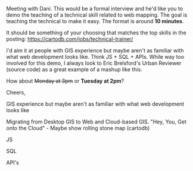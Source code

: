 Meeting with Dani. This would be a formal interview and he'd like you to demo the teaching of a technical skill related to web mapping. The goal is teaching the technical to make it easy. The format is around **10 minutes**. 

It should be something of your choosing that matches the top skills in the posting: https://cartodb.com/jobs/technical-trainer/

I'd aim it at people with GIS experience but maybe aren't as familiar with what web development looks like. Think JS + SQL + APIs. While way too involved for this demo, I always look to Eric Brelsford's Urban Reviewer (source code) as a great example of a mashup like this.

How about <strike>Monday at 3pm</strike> or **Tuesday at 2pm**?

Cheers,


GIS experience but maybe aren't as familiar with what web development looks like

Migrating from Desktop GIS to Web and Cloud-based GIS. 
"Hey, You, Get onto the Cloud" - Maybe show rolling stone map (cartodb) 


JS

SQL

API's